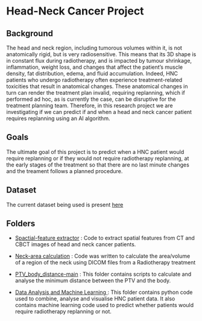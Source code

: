 # Head-Neck Cancer Project

## Background

The head and neck region, including tumorous volumes within it, is not anatomically rigid, but is very radiosensitive. This means that its 3D shape is in constant flux during radiotherapy, and is impacted by tumour shrinkage, inflammation, weight loss, and changes that affect the patient’s muscle density, fat distribution, edema, and fluid accumulation. Indeed, HNC patients who undergo radiotherapy often experience treatment-related toxicities that result in anatomical changes. These anatomical changes in turn can render the treatment plan invalid, requiring replanning, which if performed ad hoc, as is currently the case, can be disruptive for the treatment planning team. Therefore, in this research project we are investigating if we can predict if and when a head and neck cancer patient requires replanning using an AI algorithm.

## Goals

The ultimate goal of this project is to predict when a HNC patient would require replanning or if they would not require radiotherapy replanning, at the early stages of the treatment so that there are no last minute changes and the treament follows a planned procedure.

## Dataset

The current dataset being used is present [here](https://github.com/Srishti013/HNC_project/blob/Srishti/Data_Analysis_and_Machine_Learning/master.csv)



## Folders

* [Spactial-feature extractor](https://github.com/Srishti013/HNC_project/tree/Srishti/head-and-neck_spatial-feature_extractor-main) : Code to extract spatial features from CT and CBCT images of head and neck cancer patients.

* [ Neck-area calculation](https://github.com/Srishti013/HNC_project/tree/Srishti/Neck_area_calculation) : Code was written to calculate the area/volume of a region of the neck using DICOM files from a Radiotherapy treatment

* [PTV_body_distance-main](https://github.com/Srishti013/HNC_project/tree/Srishti/PTV_body_distance-main) : This folder contains scripts to calculate and analyse the minimum distance between the PTV and the body.

* [ Data Analysis and Machine Learning ](https://github.com/Srishti013/HNC_project/tree/Srishti/Data_Analysis_and_Machine_Learning) : This folder contains python code used to combine, analyse and visualise HNC patient data. It also contains machine learning code used to predict whether patients would require radiotherapy replanning or not.
